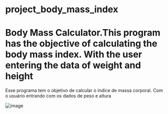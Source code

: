 # project_body_mass_index
  Body Mass Calculator.This program has the objective of calculating the body mass index. With the user entering the data of weight and height
  ===========================================================================
  Esse programa tem o objetivo de calcular  o índice de massa corporal. Com o usuário entrando com os dados de peso e altura
  
  
  
  
![image](https://user-images.githubusercontent.com/10932478/165494170-30144739-2d75-44c9-93aa-2d0aed211fbe.png)
